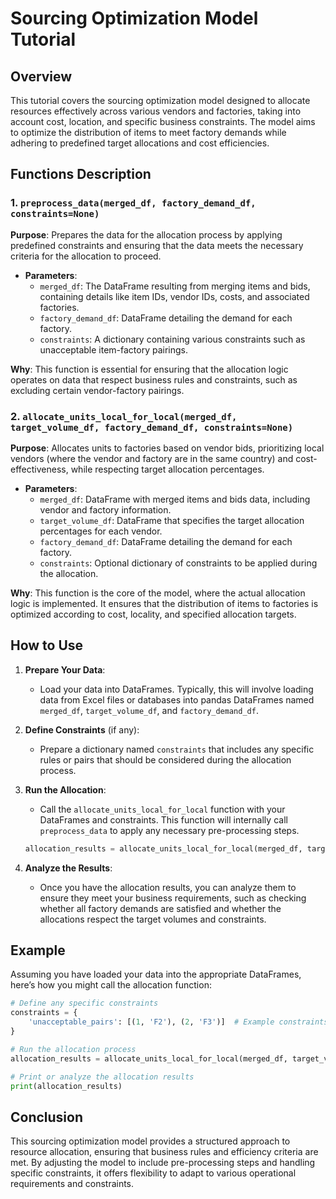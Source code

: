 # Sourcing Optimization Model Tutorial

## Overview

This tutorial covers the sourcing optimization model designed to allocate resources effectively across various vendors and factories, taking into account cost, location, and specific business constraints. The model aims to optimize the distribution of items to meet factory demands while adhering to predefined target allocations and cost efficiencies.

## Functions Description

### 1. `preprocess_data(merged_df, factory_demand_df, constraints=None)`

**Purpose**: Prepares the data for the allocation process by applying predefined constraints and ensuring that the data meets the necessary criteria for the allocation to proceed.

- **Parameters**:
  - `merged_df`: The DataFrame resulting from merging items and bids, containing details like item IDs, vendor IDs, costs, and associated factories.
  - `factory_demand_df`: DataFrame detailing the demand for each factory.
  - `constraints`: A dictionary containing various constraints such as unacceptable item-factory pairings.

**Why**: This function is essential for ensuring that the allocation logic operates on data that respect business rules and constraints, such as excluding certain vendor-factory pairings.

### 2. `allocate_units_local_for_local(merged_df, target_volume_df, factory_demand_df, constraints=None)`

**Purpose**: Allocates units to factories based on vendor bids, prioritizing local vendors (where the vendor and factory are in the same country) and cost-effectiveness, while respecting target allocation percentages.

- **Parameters**:
  - `merged_df`: DataFrame with merged items and bids data, including vendor and factory information.
  - `target_volume_df`: DataFrame that specifies the target allocation percentages for each vendor.
  - `factory_demand_df`: DataFrame detailing the demand for each factory.
  - `constraints`: Optional dictionary of constraints to be applied during the allocation.

**Why**: This function is the core of the model, where the actual allocation logic is implemented. It ensures that the distribution of items to factories is optimized according to cost, locality, and specified allocation targets.

## How to Use

1. **Prepare Your Data**:
   - Load your data into DataFrames. Typically, this will involve loading data from Excel files or databases into pandas DataFrames named `merged_df`, `target_volume_df`, and `factory_demand_df`.

2. **Define Constraints** (if any):
   - Prepare a dictionary named `constraints` that includes any specific rules or pairs that should be considered during the allocation process.

3. **Run the Allocation**:
   - Call the `allocate_units_local_for_local` function with your DataFrames and constraints. This function will internally call `preprocess_data` to apply any necessary pre-processing steps.

   ```python
   allocation_results = allocate_units_local_for_local(merged_df, target_volume_df, factory_demand_df, constraints)
   ```

4. **Analyze the Results**:
   - Once you have the allocation results, you can analyze them to ensure they meet your business requirements, such as checking whether all factory demands are satisfied and whether the allocations respect the target volumes and constraints.

## Example

Assuming you have loaded your data into the appropriate DataFrames, here’s how you might call the allocation function:

```python
# Define any specific constraints
constraints = {
    'unacceptable_pairs': [(1, 'F2'), (2, 'F3')]  # Example constraints
}

# Run the allocation process
allocation_results = allocate_units_local_for_local(merged_df, target_volume_df, factory_demand_df, constraints)

# Print or analyze the allocation results
print(allocation_results)
```

## Conclusion

This sourcing optimization model provides a structured approach to resource allocation, ensuring that business rules and efficiency criteria are met. By adjusting the model to include pre-processing steps and handling specific constraints, it offers flexibility to adapt to various operational requirements and constraints.
